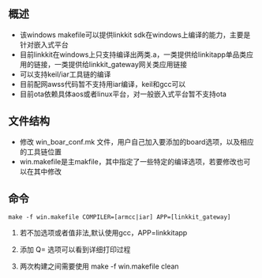 ## 概述

- 该windows makefile可以提供linkkit sdk在windows上编译的能力，主要是针对嵌入式平台
- 目前linkkit在windows上只支持编译出两类.a，一类提供给linkitapp单品类应用的链接，一类提供给linkkit_gateway网关类应用链接
- 可以支持keil/iar工具链的编译
- 目前配网awss代码暂不支持用iar编译，keil和gcc可以
- 目前ota依赖具体aos或者linux平台，对一般嵌入式平台暂不支持ota

## 文件结构

- 修改 win_boar_conf.mk 文件，用户自己加入要添加的board选项，以及相应的工具链位置
- win.makefile是主makfile，其中指定了一些特定的编译选项，若要修改也可以在其中修改

## 命令

    make -f win.makefile COMPILER=[armcc|iar] APP=[linkkit_gateway]
1. 若不加选项或者值非法,默认使用gcc，APP=linkkitapp

2. 添加 Q= 选项可以看到详细打印过程

3. 两次构建之间需要使用 make -f win.makefile clean
